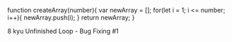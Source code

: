 function createArray(number){
  var newArray = [];
   for(let i = 1; i <= number; i++){
    newArray.push(i);
  }
  return newArray;
}

8 kyu
Unfinished Loop - Bug Fixing #1
